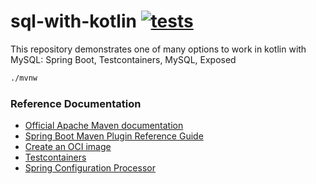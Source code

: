 # sql-with-kotlin [![tests](https://github.com/daggerok/sql-with-kotlin/actions/workflows/tests.yml/badge.svg)](https://github.com/daggerok/sql-with-kotlin/actions/workflows/tests.yml)
This repository demonstrates one of many options to work in kotlin with MySQL: Spring Boot, Testcontainers, MySQL, Exposed

```bash
./mvnw
```

<!--

```bash
./mvnw -f docker -P down ; ./mvnw -f docker -P up ; ./mvnw -f docker -P logs &   
```

or

```bash
if [[ "" != `docker ps -aq` ]] ; then docker rm -f -v `docker ps -aq` ; fi ;

docker run --rm --name mysql --platform linux/x86_64 \
           --health-cmd='mysqladmin ping -h 127.0.0.1 -u $MYSQL_USER --password=$MYSQL_PASSWORD || exit 1' \
           --health-start-period=1s --health-retries=1111 --health-interval=1s --health-timeout=5s \
           -e MYSQL_USER=user -e MYSQL_PASSWORD=password \
           -e MYSQL_DATABASE=database -e MYSQL_ROOT_PASSWORD=password \
           -p 3306:3306 \
           -d mysql:8.0.24 ;

while [[ $(docker ps -n 1 -q -f health=healthy -f status=running | wc -l) -lt 1 ]] ; do sleep 3 ; echo -n '.' ; done ; sleep 15; echo 'MySQL is ready.'
```
-->

### Reference Documentation
* [Official Apache Maven documentation](https://maven.apache.org/guides/index.html)
* [Spring Boot Maven Plugin Reference Guide](https://docs.spring.io/spring-boot/docs/2.7.0/maven-plugin/reference/html/)
* [Create an OCI image](https://docs.spring.io/spring-boot/docs/2.7.0/maven-plugin/reference/html/#build-image)
* [Testcontainers](https://www.testcontainers.org/)
* [Spring Configuration Processor](https://docs.spring.io/spring-boot/docs/2.7.0/reference/htmlsingle/#appendix.configuration-metadata.annotation-processor)
